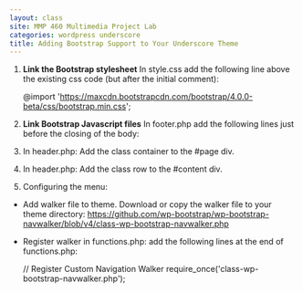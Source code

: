 ```yaml
---
layout: class
site: MMP 460 Multimedia Project Lab
categories: wordpress underscore
title: Adding Bootstrap Support to Your Underscore Theme
---
```

1. **Link the Bootstrap stylesheet**
In style.css add the following line above the existing css code (but after the initial comment): 
  
    @import 'https://maxcdn.bootstrapcdn.com/bootstrap/4.0.0-beta/css/bootstrap.min.css';
  
2. **Link Bootstrap Javascript files**
In footer.php add the following lines just before the closing of the body:

    <!-- bootstrap js -->
    <script src="https://code.jquery.com/jquery-3.2.1.slim.min.js" integrity="sha384-KJ3o2DKtIkvYIK3UENzmM7KCkRr/rE9/Qpg6aAZGJwFDMVNA/GpGFF93hXpG5KkN" crossorigin="anonymous"></script>
    <script src="https://cdnjs.cloudflare.com/ajax/libs/popper.js/1.11.0/umd/popper.min.js" integrity="sha384-b/U6ypiBEHpOf/4+1nzFpr53nxSS+GLCkfwBdFNTxtclqqenISfwAzpKaMNFNmj4" crossorigin="anonymous"></script>
    <script src="https://maxcdn.bootstrapcdn.com/bootstrap/4.0.0-beta/js/bootstrap.min.js" integrity="sha384-h0AbiXch4ZDo7tp9hKZ4TsHbi047NrKGLO3SEJAg45jXxnGIfYzk4Si90RDIqNm1" crossorigin="anonymous"></script>

3. In header.php: Add the class container to the #page div.
4. In header.php: Add the class row to the #content div.
5. Configuring the menu:
  - Add walker file to theme. Download or copy the walker file to your theme directory: https://github.com/wp-bootstrap/wp-bootstrap-navwalker/blob/v4/class-wp-bootstrap-navwalker.php
  - Register walker in functions.php: add the following lines at the end of functions.php:
  
    // Register Custom Navigation Walker
    require_once('class-wp-bootstrap-navwalker.php');

